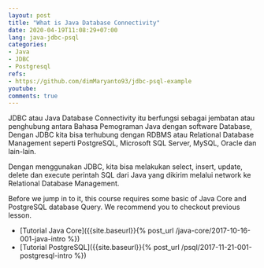 ```yaml
---
layout: post
title: "What is Java Database Connectivity"
date: 2020-04-19T11:08:29+07:00
lang: java-jdbc-psql
categories:
- Java
- JDBC
- Postgresql 
refs: 
- https://github.com/dimMaryanto93/jdbc-psql-example
youtube: 
comments: true
---
```


JDBC atau Java Database Connectivity itu berfungsi sebagai jembatan atau penghubung antara Bahasa Pemograman Java dengan software Database, Dengan JDBC kita bisa terhubung dengan RDBMS atau Relational Database Management seperti PostgreSQL, Microsoft SQL Server, MySQL, Oracle dan lain-lain.

Dengan menggunakan JDBC, kita bisa melakukan select, insert, update, delete dan execute perintah SQL dari Java yang dikirim melalui network ke Relational Database Management.

Before we jump in to it, this course requires some basic of Java Core and PostgreSQL database Query. We recommend you to checkout previous lesson.

- [Tutorial Java Core]({{site.baseurl}}{% post_url /java-core/2017-10-16-001-java-intro %})
- [Tutorial PostgreSQL]({{site.baseurl}}{% post_url /psql/2017-11-21-001-postgresql-intro %})